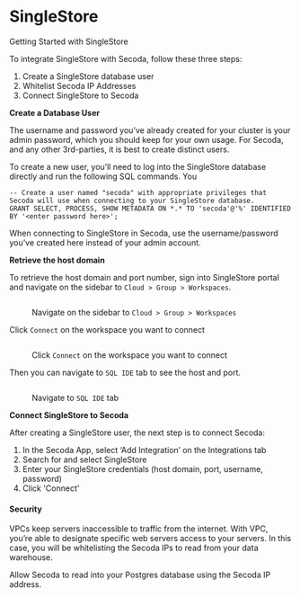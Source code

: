 # SingleStore

Getting Started with SingleStore

To integrate SingleStore with Secoda, follow these three steps:

1. Create a SingleStore database user
2. Whitelist Secoda IP Addresses
3. Connect SingleStore to Secoda

**Create a Database User**

The username and password you’ve already created for your cluster is your admin password, which you should keep for your own usage. For Secoda, and any other 3rd-parties, it is best to create distinct users.

To create a new user, you’ll need to log into the SingleStore database directly and run the following SQL commands. You

```
-- Create a user named "secoda" with appropriate privileges that Secoda will use when connecting to your SingleStore database. 
GRANT SELECT, PROCESS, SHOW METADATA ON *.* TO 'secoda'@'%' IDENTIFIED BY '<enter password here>';
```

When connecting to SingleStore in Secoda, use the username/password you’ve created here instead of your admin account.

**Retrieve the host domain**

To retrieve the host domain and port number, sign into SingleStore portal and navigate on the sidebar to `Cloud > Group > Workspaces`.

<figure><img src="../../../.gitbook/assets/Screenshot 2023-12-14 at 2.55.49 PM.png" alt=""><figcaption><p>Navigate on the sidebar to <code>Cloud > Group > Workspaces</code></p></figcaption></figure>

Click `Connect` on the workspace you want to connect

<figure><img src="../../../.gitbook/assets/Screenshot 2023-12-14 at 2.56.06 PM (1).png" alt=""><figcaption><p>Click <code>Connect</code> on the workspace you want to connect</p></figcaption></figure>

Then you can navigate to `SQL IDE` tab to see the host and port.

<figure><img src="../../../.gitbook/assets/Screenshot 2023-12-14 at 2.56.18 PM (1).png" alt=""><figcaption><p>Navigate to <code>SQL IDE</code> tab</p></figcaption></figure>

**Connect SingleStore to Secoda**

After creating a SingleStore user, the next step is to connect Secoda:

1. In the Secoda App, select ‘Add Integration’ on the Integrations tab
2. Search for and select SingleStore
3. Enter your SingleStore credentials (host domain, port, username, password)
4. Click 'Connect'

#### **Security** <a href="#h_fb194eceed" id="h_fb194eceed"></a>

VPCs keep servers inaccessible to traffic from the internet. With VPC, you’re able to designate specific web servers access to your servers. In this case, you will be whitelisting the Secoda IPs to read from your data warehouse.

Allow Secoda to read into your Postgres database using the Secoda IP address.
